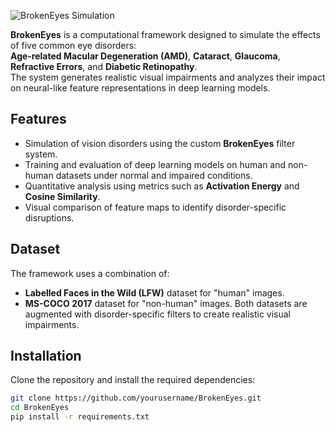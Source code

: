 ![BrokenEyes Simulation]([feature_map_differences.png](https://raw.githubusercontent.com/proadhikary/BrokenEyes/refs/heads/main/results/processed-input/elon.png))

**BrokenEyes** is a computational framework designed to simulate the effects of five common eye disorders:  
**Age-related Macular Degeneration (AMD)**, **Cataract**, **Glaucoma**, **Refractive Errors**, and **Diabetic Retinopathy**.  
The system generates realistic visual impairments and analyzes their impact on neural-like feature representations in deep learning models.

## Features
- Simulation of vision disorders using the custom **BrokenEyes** filter system.
- Training and evaluation of deep learning models on human and non-human datasets under normal and impaired conditions.
- Quantitative analysis using metrics such as **Activation Energy** and **Cosine Similarity**.
- Visual comparison of feature maps to identify disorder-specific disruptions.

## Dataset
The framework uses a combination of:
- **Labelled Faces in the Wild (LFW)** dataset for "human" images.
- **MS-COCO 2017** dataset for "non-human" images.
Both datasets are augmented with disorder-specific filters to create realistic visual impairments.

## Installation
Clone the repository and install the required dependencies:
```bash
git clone https://github.com/yourusername/BrokenEyes.git
cd BrokenEyes
pip install -r requirements.txt
